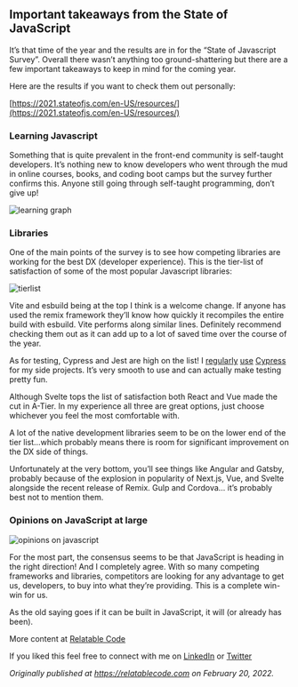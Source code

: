 ## Important takeaways from the State of JavaScript

It’s that time of the year and the results are in for the “State of Javascript Survey”. Overall there wasn’t anything too ground-shattering but there are a few important takeaways to keep in mind for the coming year.

Here are the results if you want to check them out personally:

[https://2021.stateofjs.com/en-US/resources/](https://2021.stateofjs.com/en-US/resources/)

### Learning Javascript

Something that is quite prevalent in the front-end community is self-taught developers. It’s nothing new to know developers who went through the mud in online courses, books, and coding boot camps but the survey further confirms this. Anyone still going through self-taught programming, don’t give up!

![learning graph](https://cdn.hashnode.com/res/hashnode/image/upload/v1645357778172/jmw4rE5Vx.png)

### Libraries

One of the main points of the survey is to see how competing libraries are working for the best DX (developer experience). This is the tier-list of satisfaction of some of the most popular Javascript libraries:

![tierlist](https://cdn.hashnode.com/res/hashnode/image/upload/v1645357779578/QRBMyOQAI.png)

Vite and esbuild being at the top I think is a welcome change. If anyone has used the remix framework they’ll know how quickly it recompiles the entire build with esbuild. Vite performs along similar lines. Definitely recommend checking them out as it can add up to a lot of saved time over the course of the year.

As for testing, Cypress and Jest are high on the list! I [regularly](https://relatablecode.com/how-to-add-cypress-codecov-in-github-actions-in-react-app/) [use](https://relatablecode.com/how-to-mock-the-webshare-api-in-a-cypress-test/) [Cypress](https://relatablecode.com/how-to-make-a-cypress-test-for-prefers-color-scheme-dark/) for my side projects. It’s very smooth to use and can actually make testing pretty fun.

Although Svelte tops the list of satisfaction both React and Vue made the cut in A-Tier. In my experience all three are great options, just choose whichever you feel the most comfortable with.

A lot of the native development libraries seem to be on the lower end of the tier list…which probably means there is room for significant improvement on the DX side of things.

Unfortunately at the very bottom, you’ll see things like Angular and Gatsby, probably because of the explosion in popularity of Next.js, Vue, and Svelte alongside the recent release of Remix. Gulp and Cordova… it’s probably best not to mention them.

### Opinions on JavaScript at large

![opinions on javascript](https://cdn.hashnode.com/res/hashnode/image/upload/v1645357781018/8V5iJNb5z.png)

For the most part, the consensus seems to be that JavaScript is heading in the right direction! And I completely agree. With so many competing frameworks and libraries, competitors are looking for any advantage to get us, developers, to buy into what they’re providing. This is a complete win-win for us.

As the old saying goes if it can be built in JavaScript, it will (or already has been).

More content at [Relatable Code](https://relatablecode.com)

If you liked this feel free to connect with me on [LinkedIn](https://www.linkedin.com/in/diego-ballesteros-9468a7136/) or [Twitter](https://twitter.com/relatablecoder)

_Originally published at_ [_https://relatablecode.com_](https://relatablecode.com/important-takeaways-from-the-state-of-javascript/) _on February 20, 2022._
